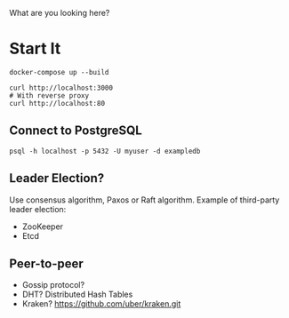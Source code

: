 What are you looking here?

# Start It

```
docker-compose up --build
```

```
curl http://localhost:3000
# With reverse proxy
curl http://localhost:80
```
## Connect to PostgreSQL
```
psql -h localhost -p 5432 -U myuser -d exampledb
```
## Leader Election?
Use consensus algorithm, Paxos or Raft algorithm. Example of third-party leader election:
- ZooKeeper
- Etcd

## Peer-to-peer
- Gossip protocol?
- DHT? Distributed Hash Tables
- Kraken? https://github.com/uber/kraken.git